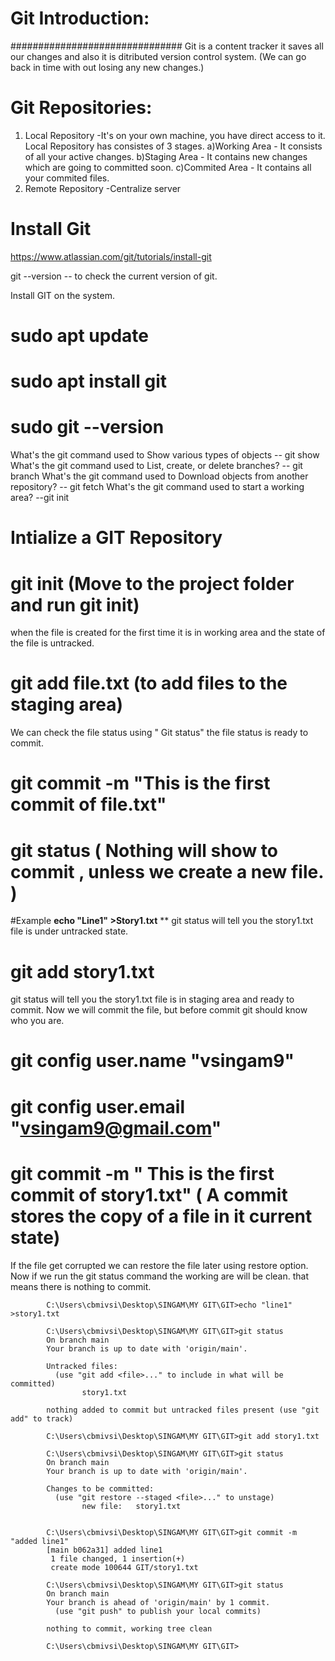 # Git Introduction: 
###############################
Git is a content tracker it saves all our changes and also it is ditributed version control system. (We can go back in time with out losing any new changes.)

# Git Repositories: 
1. Local Repository -It's on your own machine, you have direct access to it. \
   Local Repository has consistes of 3 stages. 
   a)Working Area - It consists of all your active changes. 
   b)Staging Area - It contains new changes which are going to committed soon. 
   c)Commited Area - It contains all your commited files. 
2. Remote Repository -Centralize server

# Install Git
https://www.atlassian.com/git/tutorials/install-git 

git --version -- to check the current version of git.

Install GIT on the system.
# sudo apt update
# sudo apt install git
# sudo git --version
What's the git command used to Show various types of objects -- git show
What's the git command used to List, create, or delete branches? -- git branch
What's the git command used to Download objects from another repository? -- git fetch
What's the git command used to start a working area? --git init

# Intialize a GIT Repository
 # git init (Move to the project folder and run git init)
   when the file is created for the first time it is in working area and the state of the file is untracked. 
 # git add file.txt (to add files to the staging area)
   We can check the file status using " Git status"  the file status is ready to commit. 
 # git commit -m "This is the first commit of file.txt" 
 # git status ( Nothing will show to commit , unless we create a new file. )
 
 #Example
**echo "Line1" >Story1.txt** **
git status will tell you the story1.txt file is under untracked state. 
# git add story1.txt
git status will tell you the story1.txt file is in staging area and ready to commit. 
Now we will commit the file, but before commit git should know who you are. 
# git config user.name "vsingam9"
# git config user.email "vsingam9@gmail.com"
# git commit -m " This is the first commit of story1.txt" ( A commit stores the copy of a file in it current state)
 If the file get corrupted we can restore the file later using restore option. 
Now if we run the git status command the working are will be clean. that means there is nothing to commit. 

            C:\Users\cbmivsi\Desktop\SINGAM\MY GIT\GIT>echo "line1" >story1.txt

            C:\Users\cbmivsi\Desktop\SINGAM\MY GIT\GIT>git status
            On branch main
            Your branch is up to date with 'origin/main'.

            Untracked files:
              (use "git add <file>..." to include in what will be committed)
                    story1.txt

            nothing added to commit but untracked files present (use "git add" to track)

            C:\Users\cbmivsi\Desktop\SINGAM\MY GIT\GIT>git add story1.txt

            C:\Users\cbmivsi\Desktop\SINGAM\MY GIT\GIT>git status
            On branch main
            Your branch is up to date with 'origin/main'.

            Changes to be committed:
              (use "git restore --staged <file>..." to unstage)
                    new file:   story1.txt


            C:\Users\cbmivsi\Desktop\SINGAM\MY GIT\GIT>git commit -m "added line1"
            [main b062a31] added line1
             1 file changed, 1 insertion(+)
             create mode 100644 GIT/story1.txt

            C:\Users\cbmivsi\Desktop\SINGAM\MY GIT\GIT>git status
            On branch main
            Your branch is ahead of 'origin/main' by 1 commit.
              (use "git push" to publish your local commits)

            nothing to commit, working tree clean

            C:\Users\cbmivsi\Desktop\SINGAM\MY GIT\GIT>

 



 
